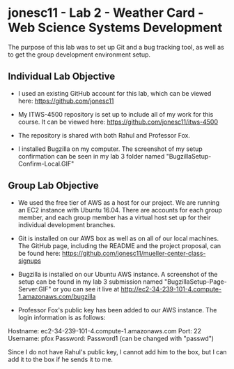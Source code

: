 # jonesc11 - Lab 2 - Weather Card - Web Science Systems Development

The purpose of this lab was to set up Git and a bug tracking tool, as well as to get the group development environment setup.

## Individual Lab Objective

* I used an existing GitHub account for this lab, which can be viewed here: https://github.com/jonesc11

* My ITWS-4500 repository is set up to include all of my work for this course. It can be viewed here: https://github.com/jonesc11/itws-4500

* The repository is shared with both Rahul and Professor Fox.

* I installed Bugzilla on my computer. The screenshot of my setup confirmation can be seen in my lab 3 folder named "BugzillaSetup-Confirm-Local.GIF"

## Group Lab Objective

* We used the free tier of AWS as a host for our project. We are running an EC2 instance with Ubuntu 16.04. There are accounts for each group member, and each group member has a virtual host set up for their individual development branches.

* Git is installed on our AWS box as well as on all of our local machines. The GitHub page, including the README and the project proposal, can be found here: https://github.com/jonesc11/mueller-center-class-signups

* Bugzilla is installed on our Ubuntu AWS instance. A screenshot of the setup can be found in my lab 3 submission named "BugzillaSetup-Page-Server.GIF" or you can see it live at http://ec2-34-239-101-4.compute-1.amazonaws.com/bugzilla

* Professor Fox's public key has been added to our AWS instance. The login information is as follows:

Hostname: ec2-34-239-101-4.compute-1.amazonaws.com
Port: 22
Username: pfox
Password: Password1 (can be changed with "passwd")

Since I do not have Rahul's public key, I cannot add him to the box, but I can add it to the box if he sends it to me.